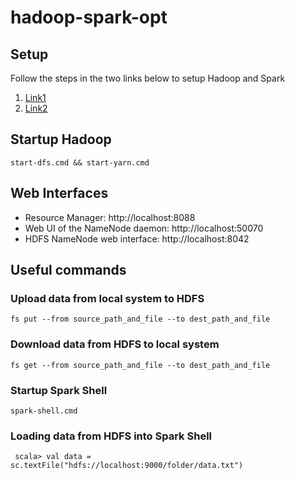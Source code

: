 # hadoop-spark-opt

## Setup
Follow the steps in the two links below to setup Hadoop and Spark
1. [Link1](http://www.praveenkumarg.com/install-hadoop-with-spark-on-windows-in-just-5-steps/)
2. [Link2](https://dev.to/awwsmm/installing-and-running-hadoop-and-spark-on-windows-33kc)

## Startup Hadoop
```
start-dfs.cmd && start-yarn.cmd
```

## Web Interfaces

- Resource Manager: http://localhost:8088
- Web UI of the NameNode daemon: http://localhost:50070
- HDFS NameNode web interface: http://localhost:8042

## Useful commands

### Upload data from local system to HDFS
```
fs put --from source_path_and_file --to dest_path_and_file
```

### Download data from HDFS to local system
```
fs get --from source_path_and_file --to dest_path_and_file
```

### Startup Spark Shell
```
spark-shell.cmd
```

### Loading data from HDFS into Spark Shell
```
 scala> val data = sc.textFile("hdfs://localhost:9000/folder/data.txt")
```

